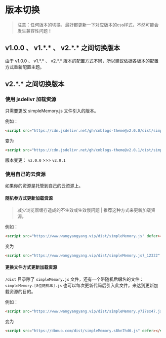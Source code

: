# 版本切换

> 注意：任何版本的切换，最好都更新一下对应版本的css样式，不然可能会发生兼容性问题！

## v1.0.0 、 v1.\*.* 、 v2.\*.* 之间切换版本

由于 v1.0.0 、 v1.\*.* 、 v2.\*.* 版本的配置方式不同，所以建议依据各版本的配置方式重新配置主题。

## v2.\*.* 之间切换版本

### 使用 jsdelivr 加载资源

只需要更改 simpleMemory.js 文件引入的版本。

例如：

```html
<script src="https://cdn.jsdelivr.net/gh/cnblogs-theme@v2.0.0/dist/simpleMemory.js" defer></script>
```

变为

```html
<script src="https://cdn.jsdelivr.net/gh/cnblogs-theme@v2.0.1/dist/simpleMemory.js" defer></script>
```

版本变更： `v2.0.0` >>> `v2.0.1` 

### 使用自己的云资源

如果你的资源是托管到自己的云资源上。

#### 随机参方式更新加载资源

> 减少浏览器缓存造成的不生效或生效慢问题 | 推荐这种方式来更新加载资源。

例如：

```html
<script src="https://www.wangyangyang.vip/dist/simpleMemory.js" defer></script>
```

变为

```html
<script src="https://www.wangyangyang.vip/dist/simpleMemory.js?_12322" defer></script>
```


#### 更换文件方式更新加载资源

`/dist` 目录除了 `simpleMemory.js` 文件，还有一个带随机后缀名的文件：`simpleMemory.[8位随机串].js`
也可以每次更新代码后引入此文件，来达到更新加载资源的目的。

例如：

```html
<script src="https://www.wangyangyang.vip/dist/simpleMemory.y7i7sx47.js" defer></script>
```

变为

```html
<script src="https://dbnuo.com/dist/simpleMemory.s8kn7hd6.js" defer></script>
```

